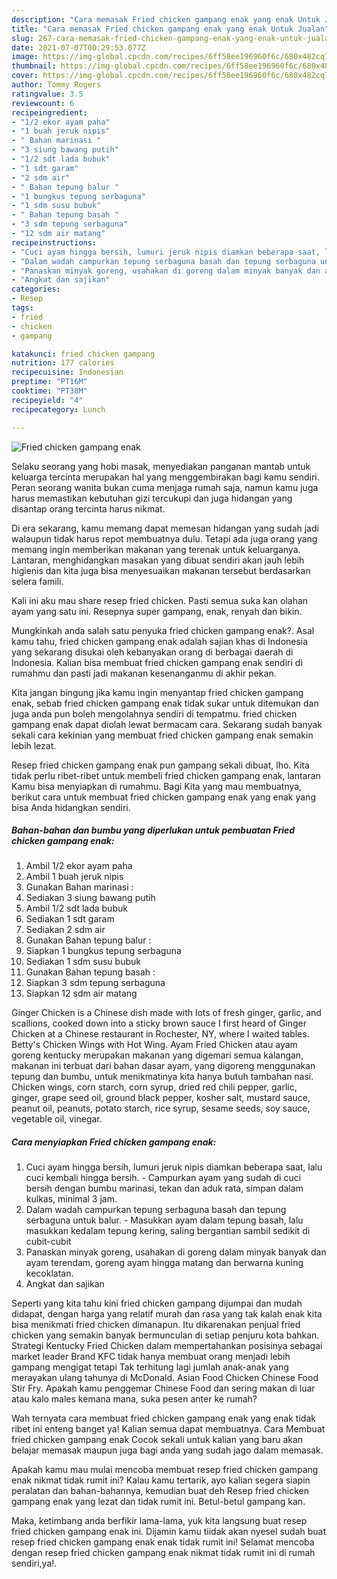 ```yaml
---
description: "Cara memasak Fried chicken gampang enak yang enak Untuk Jualan"
title: "Cara memasak Fried chicken gampang enak yang enak Untuk Jualan"
slug: 267-cara-memasak-fried-chicken-gampang-enak-yang-enak-untuk-jualan
date: 2021-07-07T00:29:53.077Z
image: https://img-global.cpcdn.com/recipes/6ff58ee196960f6c/680x482cq70/fried-chicken-gampang-enak-foto-resep-utama.jpg
thumbnail: https://img-global.cpcdn.com/recipes/6ff58ee196960f6c/680x482cq70/fried-chicken-gampang-enak-foto-resep-utama.jpg
cover: https://img-global.cpcdn.com/recipes/6ff58ee196960f6c/680x482cq70/fried-chicken-gampang-enak-foto-resep-utama.jpg
author: Tommy Rogers
ratingvalue: 3.5
reviewcount: 6
recipeingredient:
- "1/2 ekor ayam paha"
- "1 buah jeruk nipis"
- " Bahan marinasi "
- "3 siung bawang putih"
- "1/2 sdt lada bubuk"
- "1 sdt garam"
- "2 sdm air"
- " Bahan tepung balur "
- "1 bungkus tepung serbaguna"
- "1 sdm susu bubuk"
- " Bahan tepung basah "
- "3 sdm tepung serbaguna"
- "12 sdm air matang"
recipeinstructions:
- "Cuci ayam hingga bersih, lumuri jeruk nipis diamkan beberapa saat, lalu cuci kembali hingga bersih. Campurkan ayam yang sudah di cuci bersih dengan bumbu marinasi, tekan dan aduk rata, simpan dalam kulkas, minimal 3 jam."
- "Dalam wadah campurkan tepung serbaguna basah dan tepung serbaguna untuk balur. Masukkan ayam dalam tepung basah, lalu masukkan kedalam tepung kering, saling bergantian sambil sedikit di cubit-cubit"
- "Panaskan minyak goreng, usahakan di goreng dalam minyak banyak dan ayam terendam, goreng ayam hingga matang dan berwarna kuning kecoklatan."
- "Angkat dan sajikan"
categories:
- Resep
tags:
- fried
- chicken
- gampang

katakunci: fried chicken gampang 
nutrition: 177 calories
recipecuisine: Indonesian
preptime: "PT16M"
cooktime: "PT38M"
recipeyield: "4"
recipecategory: Lunch

---
```



![Fried chicken gampang enak](https://img-global.cpcdn.com/recipes/6ff58ee196960f6c/680x482cq70/fried-chicken-gampang-enak-foto-resep-utama.jpg)

Selaku seorang yang hobi masak, menyediakan panganan mantab untuk keluarga tercinta merupakan hal yang menggembirakan bagi kamu sendiri. Peran seorang  wanita bukan cuma menjaga rumah saja, namun kamu juga harus memastikan kebutuhan gizi tercukupi dan juga hidangan yang disantap orang tercinta harus nikmat.

Di era  sekarang, kamu memang dapat memesan hidangan yang sudah jadi walaupun tidak harus repot membuatnya dulu. Tetapi ada juga orang yang memang ingin memberikan makanan yang terenak untuk keluarganya. Lantaran, menghidangkan masakan yang dibuat sendiri akan jauh lebih higienis dan kita juga bisa menyesuaikan makanan tersebut berdasarkan selera famili. 

Kali ini aku mau share resep fried chicken. Pasti semua suka kan olahan ayam yang satu ini. Resepnya super gampang, enak, renyah dan bikin.

Mungkinkah anda salah satu penyuka fried chicken gampang enak?. Asal kamu tahu, fried chicken gampang enak adalah sajian khas di Indonesia yang sekarang disukai oleh kebanyakan orang di berbagai daerah di Indonesia. Kalian bisa membuat fried chicken gampang enak sendiri di rumahmu dan pasti jadi makanan kesenanganmu di akhir pekan.

Kita jangan bingung jika kamu ingin menyantap fried chicken gampang enak, sebab fried chicken gampang enak tidak sukar untuk ditemukan dan juga anda pun boleh mengolahnya sendiri di tempatmu. fried chicken gampang enak dapat diolah lewat bermacam cara. Sekarang sudah banyak sekali cara kekinian yang membuat fried chicken gampang enak semakin lebih lezat.

Resep fried chicken gampang enak pun gampang sekali dibuat, lho. Kita tidak perlu ribet-ribet untuk membeli fried chicken gampang enak, lantaran Kamu bisa menyiapkan di rumahmu. Bagi Kita yang mau membuatnya, berikut cara untuk membuat fried chicken gampang enak yang enak yang bisa Anda hidangkan sendiri.

<!--inarticleads1-->

##### Bahan-bahan dan bumbu yang diperlukan untuk pembuatan Fried chicken gampang enak:

1. Ambil 1/2 ekor ayam paha
1. Ambil 1 buah jeruk nipis
1. Gunakan  Bahan marinasi :
1. Sediakan 3 siung bawang putih
1. Ambil 1/2 sdt lada bubuk
1. Sediakan 1 sdt garam
1. Sediakan 2 sdm air
1. Gunakan  Bahan tepung balur :
1. Siapkan 1 bungkus tepung serbaguna
1. Sediakan 1 sdm susu bubuk
1. Gunakan  Bahan tepung basah :
1. Siapkan 3 sdm tepung serbaguna
1. Siapkan 12 sdm air matang


Ginger Chicken is a Chinese dish made with lots of fresh ginger, garlic, and scallions, cooked down into a sticky brown sauce I first heard of Ginger Chicken at a Chinese restaurant in Rochester, NY, where I waited tables. Betty&#39;s Chicken Wings with Hot Wing. Ayam Fried Chicken atau ayam goreng kentucky merupakan makanan yang digemari semua kalangan, makanan ini terbuat dari bahan dasar ayam, yang digoreng menggunakan tepung dan bumbu, untuk menikmatinya kita hanya butuh tambahan nasi. Chicken wings, corn starch, corn syrup, dried red chili pepper, garlic, ginger, grape seed oil, ground black pepper, kosher salt, mustard sauce, peanut oil, peanuts, potato starch, rice syrup, sesame seeds, soy sauce, vegetable oil, vinegar. 

<!--inarticleads2-->

##### Cara menyiapkan Fried chicken gampang enak:

1. Cuci ayam hingga bersih, lumuri jeruk nipis diamkan beberapa saat, lalu cuci kembali hingga bersih. - Campurkan ayam yang sudah di cuci bersih dengan bumbu marinasi, tekan dan aduk rata, simpan dalam kulkas, minimal 3 jam.
1. Dalam wadah campurkan tepung serbaguna basah dan tepung serbaguna untuk balur. - Masukkan ayam dalam tepung basah, lalu masukkan kedalam tepung kering, saling bergantian sambil sedikit di cubit-cubit
1. Panaskan minyak goreng, usahakan di goreng dalam minyak banyak dan ayam terendam, goreng ayam hingga matang dan berwarna kuning kecoklatan.
1. Angkat dan sajikan


Seperti yang kita tahu kini fried chicken gampang dijumpai dan mudah didapat, dengan harga yang relatif murah dan rasa yang tak kalah enak kita bisa menikmati fried chicken dimanapun. Itu dikarenakan penjual fried chicken yang semakin banyak bermunculan di setiap penjuru kota bahkan. Strategi Kentucky Fried Chicken dalam mempertahankan posisinya sebagai market leader Brand KFC tidak hanya membuat orang menjadi lebih gampang mengigat tetapi Tak terhitung lagi jumlah anak-anak yang merayakan ulang tahunya di McDonald. Asian Food Chicken Chinese Food Stir Fry. Apakah kamu penggemar Chinese Food dan sering makan di luar atau kalo males kemana mana, suka pesen anter ke rumah? 

Wah ternyata cara membuat fried chicken gampang enak yang enak tidak ribet ini enteng banget ya! Kalian semua dapat membuatnya. Cara Membuat fried chicken gampang enak Cocok sekali untuk kalian yang baru akan belajar memasak maupun juga bagi anda yang sudah jago dalam memasak.

Apakah kamu mau mulai mencoba membuat resep fried chicken gampang enak nikmat tidak rumit ini? Kalau kamu tertarik, ayo kalian segera siapin peralatan dan bahan-bahannya, kemudian buat deh Resep fried chicken gampang enak yang lezat dan tidak rumit ini. Betul-betul gampang kan. 

Maka, ketimbang anda berfikir lama-lama, yuk kita langsung buat resep fried chicken gampang enak ini. Dijamin kamu tiidak akan nyesel sudah buat resep fried chicken gampang enak enak tidak rumit ini! Selamat mencoba dengan resep fried chicken gampang enak nikmat tidak rumit ini di rumah sendiri,ya!.

